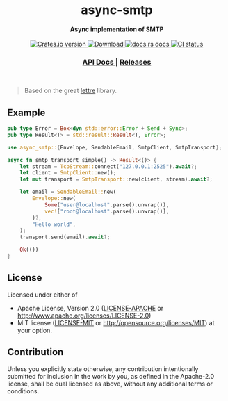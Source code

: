 <h1 align="center">async-smtp</h1>
<div align="center">
 <strong>
   Async implementation of SMTP
 </strong>
</div>

<br />

<div align="center">
  <!-- Crates version -->
  <a href="https://crates.io/crates/async-smtp">
    <img src="https://img.shields.io/crates/v/async-smtp.svg?style=flat-square"
    alt="Crates.io version" />
  </a>
  <!-- Downloads -->
  <a href="https://crates.io/crates/async-smtp">
    <img src="https://img.shields.io/crates/d/async-smtp.svg?style=flat-square"
      alt="Download" />
  </a>
  <!-- docs.rs docs -->
  <a href="https://docs.rs/async-smtp">
    <img src="https://img.shields.io/badge/docs-latest-blue.svg?style=flat-square"
      alt="docs.rs docs" />
  </a>
  <!-- CI -->
  <a href="https://github.com/async-email/async-smtp/actions">
    <img src="https://github.com/async-email/async-smtp/workflows/CI/badge.svg"
      alt="CI status" />
  </a>
</div>

<div align="center">
  <h3>
    <a href="https://docs.rs/async-smtp">
      API Docs
    </a>
    <span> | </span>
    <a href="https://github.com/async-email/async-smtp/releases">
      Releases
    </a>
  </h3>
</div>

<br/>

> Based on the great [lettre](https://crates.io/crates/lettre) library.

## Example

```rust
pub type Error = Box<dyn std::error::Error + Send + Sync>;
pub type Result<T> = std::result::Result<T, Error>;

use async_smtp::{Envelope, SendableEmail, SmtpClient, SmtpTransport};

async fn smtp_transport_simple() -> Result<()> {
    let stream = TcpStream::connect("127.0.0.1:2525").await?;
    let client = SmtpClient::new();
    let mut transport = SmtpTransport::new(client, stream).await?;

    let email = SendableEmail::new(
        Envelope::new(
            Some("user@localhost".parse().unwrap()),
            vec!["root@localhost".parse().unwrap()],
        )?,
        "Hello world",
    );
    transport.send(email).await?;

    Ok(())
}
```

## License

Licensed under either of
 * Apache License, Version 2.0 ([LICENSE-APACHE](LICENSE-APACHE) or http://www.apache.org/licenses/LICENSE-2.0)
 * MIT license ([LICENSE-MIT](LICENSE-MIT) or http://opensource.org/licenses/MIT)
at your option.

## Contribution

Unless you explicitly state otherwise, any contribution intentionally submitted
for inclusion in the work by you, as defined in the Apache-2.0 license, shall
be dual licensed as above, without any additional terms or conditions.
